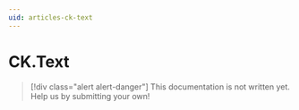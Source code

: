 ```yaml
---
uid: articles-ck-text
---
```

CK.Text
=======

> [!div class="alert alert-danger"]
> This documentation is not written yet. Help us by submitting your own!
